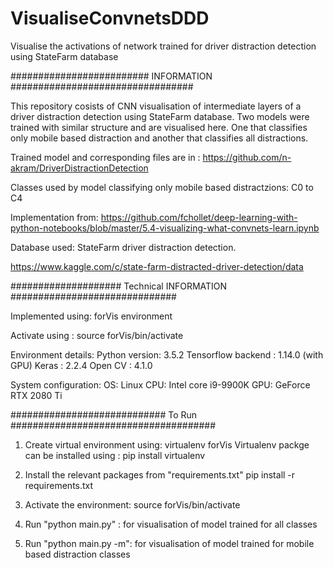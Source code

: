 # VisualiseConvnetsDDD

Visualise the activations of network trained for driver distraction detection using StateFarm database 



######################### INFORMATION #################################


This repository cosists of CNN visualisation of intermediate layers of a driver distraction detection using StateFarm database. Two models were trained with similar structure and are visualised here. One that classifies only mobile based distraction and another that classifies all distractions.

Trained model and corresponding files are in : https://github.com/n-akram/DriverDistractionDetection

Classes used by model classifying only mobile based distractzions: C0 to C4

Implementation from: https://github.com/fchollet/deep-learning-with-python-notebooks/blob/master/5.4-visualizing-what-convnets-learn.ipynb


Database used: StateFarm driver distraction detection.

https://www.kaggle.com/c/state-farm-distracted-driver-detection/data


#################### Technical INFORMATION ##############################

Implemented using: forVis environment

Activate using : source forVis/bin/activate


Environment details:
Python version: 3.5.2
Tensorflow backend : 1.14.0 (with GPU)
Keras : 2.2.4
Open CV : 4.1.0

System configuration:
OS: Linux
CPU: Intel core i9-9900K
GPU: GeForce RTX 2080 Ti

############################ To Run #####################################

1. Create virtual environment using: 
    virtualenv forVis
    Virtualenv packge can be installed using : pip install virtualenv
    
2. Install the relevant packages from "requirements.txt"
    pip install -r requirements.txt

3. Activate the environment: 
    source forVis/bin/activate

4. Run "python main.py" : for visualisation of model trained for all classes

5. Run "python main.py -m": for visualisation of model trained for mobile based distraction classes
